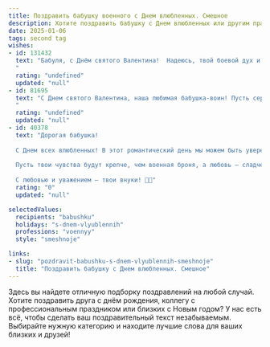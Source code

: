 ```yaml
---
title: Поздравить бабушку военного с Днем влюбленных. Смешное
description: Хотите поздравить бабушку с Днем влюбленных или другим праздником? Наш ИИ создаст незабываемое поздравление, а вы обязательно выделитесь среди других.  
date: 2025-01-06
tags: second tag
wishes:
- id: 131432
  text: "Бабуля, с Днём святого Валентина!  Надеюсь, твой боевой дух и стратегический ум помогут тебе завоевать сегодня самое вкусное пирожное, а сердечный снайпер – внук/внучка – уже приготовил для тебя самый сладкий подарок!  Пусть любовь окружает тебя с такой же мощью, как артиллерийский залп на параде!
  "
  rating: "undefined"
  updated: "null"
- id: 81695
  text: "С Днем святого Валентина, наша любимая бабушка-воин! Пусть сердце твоё бьётся в такт военному маршу и не поддаётся никаким амурным стрелам (ну, разве что от любимого внука/внучки!). 😉
  "
  rating: "undefined"
  updated: "null"
- id: 40378
  text: "Дорогая бабушка!
  
  С Днем всех влюбленных! В этот романтический день мы можем быть уверены — ты, как настоящий командир, всегда на страже любви и добра! Пусть в твоем сердце будет столько же тепла, сколько у нас запасов на часовой нервной дистанции!
  
  Пусть твои чувства будут крепче, чем военная броня, а любовь — сладче, чем бабушкин пирог! Желаю, чтобы ты всегда оставалась в строю — в строю любви и счастья!
  
  С любовью и уважением — твои внуки! 🥰✨"
  rating: "0"
  updated: "null"

selectedValues:
  recipients: "babushku"
  holidays: "s-dnem-vlyublennih"
  professions: "voennyy"
  style: "smeshnoje"

links:
- slug: "pozdravit-babushku-s-dnem-vlyublennih-smeshnoje"
  title: "Поздравить бабушку с Днем влюбленных. Смешное"
---
```


Здесь вы найдете отличную подборку поздравлений на любой случай. 
Хотите поздравить друга с днём рождения, коллегу с профессиональным праздником или близких с Новым годом? У нас есть всё, чтобы сделать ваш поздравительный текст незабываемым. Выбирайте нужную категорию и находите лучшие слова для ваших близких и друзей!
